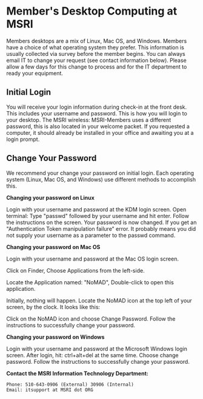 # Member's Desktop Computing at MSRI

Members desktops are a mix of Linux, Mac OS, and Windows. Members have a choice of what operating system they prefer. This information is usually collected via survey before the member begins. You can always email IT to change your request (see contact information below). Please allow a few days for this change to process and for the IT department to ready your equipment.

## Initial Login
You will receive your login information during check-in at the front desk. This includes your username and password. This is how you will login to your desktop. The MSRI wireless: MSRI-Members uses a different password, this is also located in your welcome packet. If you requested a computer, it should already be installed in your office and awaiting you at a login prompt.

## Change Your Password
We recommend your change your password on initial login. Each operating system (Linux, Mac OS, and Windows) use different methods to accomplish this.

**Changing your password on Linux**

Login with your username and password at the KDM login screen.
Open terminal: 
Type "passwd" followed by your username and hit enter. Follow the instructions on the screen.
Your password is now changed. If you get an "Authentication Token manipulation failure" error. It probably means you did not supply your username as a parameter to the passwd command.

**Changing your password on Mac OS**

Login with your username and password at the Mac OS login screen.
	
Click on Finder, Choose Applications from the left-side.
	
Locate the Application named: "NoMAD", Double-click to open this application.

Initially, nothing will happen. Locate the NoMAD icon at the top left of your screen, by the clock. It looks like this: 

Click on the NoMAD icon and choose Change Password. 
Follow the instructions to successfully change your password.

**Changing your password on Windows**

Login with your username and password at the Microsoft Windows login screen.
After login, hit: ctrl+alt+del at the same time. Choose change password. Follow the instructions to successfully change your password.

**Contact the MSRI Information Technology Department:**

	Phone: 510-643-0906 (External) 30906 (Internal)
	Email: itsupport at MSRI dot ORG

	
